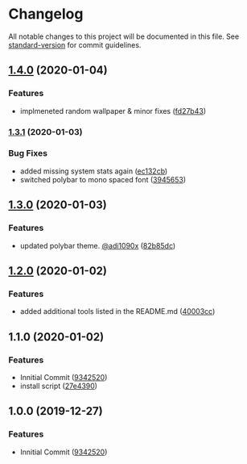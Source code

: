 # Changelog

All notable changes to this project will be documented in this file. See [standard-version](https://github.com/conventional-changelog/standard-version) for commit guidelines.

## [1.4.0](https://github.com/polaroidkidd/linux-setup/compare/v1.3.1...v1.4.0) (2020-01-04)


### Features

* implmeneted random wallpaper & minor fixes ([fd27b43](https://github.com/polaroidkidd/linux-setup/commit/fd27b43c5d520cb421cccdc891ded089e3c3abb5))

### [1.3.1](https://github.com/polaroidkidd/linux-setup/compare/v1.3.0...v1.3.1) (2020-01-03)


### Bug Fixes

* added missing system stats again ([ec132cb](https://github.com/polaroidkidd/linux-setup/commit/ec132cb6b9b957b41ce4f18bcdcaae27e628dc9c))
* switched polybar to mono spaced font ([3945653](https://github.com/polaroidkidd/linux-setup/commit/3945653ab30aba31dc63d8ac67bfea7eb1eb9595))

## [1.3.0](https://github.com/polaroidkidd/linux-setup/compare/v1.2.0...v1.3.0) (2020-01-03)


### Features

* updated polybar theme. [@adi1090x](https://github.com/adi1090x) ([82b85dc](https://github.com/polaroidkidd/linux-setup/commit/82b85dc2b34513f8853d2fb505f50b982fcd9b59))

## [1.2.0](https://github.com/polaroidkidd/linux-setup/compare/v1.1.0...v1.2.0) (2020-01-02)


### Features

* added additional tools listed in the README.md ([40003cc](https://github.com/polaroidkidd/linux-setup/commit/40003cc5ff8b2ac767e84123740a3b7936181674))

## 1.1.0 (2020-01-02)


### Features

* Innitial Commit ([9342520](https://github.com/polaroidkidd/linux-setup/commit/9342520142c2d6596d0651adf0652c9c2903fd44))
* install script ([27e4390](https://github.com/polaroidkidd/linux-setup/commit/27e4390e60f3a4af8367b051b8c1d5cb6c399ab2))

## 1.0.0 (2019-12-27)


### Features

* Innitial Commit ([9342520](https://github.com/polaroidkidd/linux-setup/commit/9342520142c2d6596d0651adf0652c9c2903fd44))
